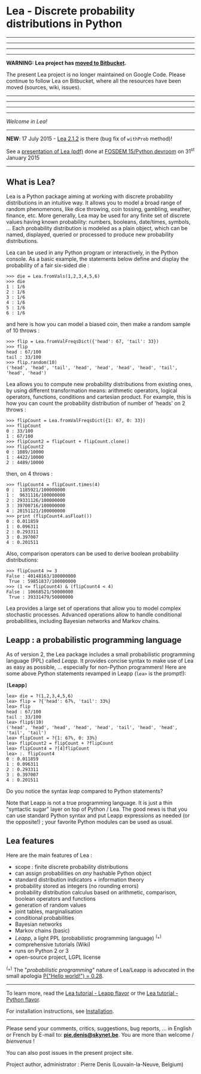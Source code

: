 # Lea - Discrete probability distributions in Python #



---


---


---


---

**WARNING: Lea project has [moved to Bitbucket](https://bitbucket.org/piedenis/lea).**

The present Lea project is no longer maintained on Google Code. Please continue to follow Lea on Bitbucket, where all the resources have been moved (sources, wiki, issues).

---


---


---


---













_Welcome in Lea!_


---

**NEW**: 17 July 2015 - [Lea 2.1.2](https://pypi.python.org/pypi/lea) is there (bug fix of `withProb` method)!

See a [presentation of Lea (pdf)](http://lea.googlecode.com/hg/images/Lea_FOSDEM15.pdf) done at  [FOSDEM 15/Python devroom](https://fosdem.org/2015/schedule/track/python/) on 31<sup>st</sup> January 2015


---


## What is Lea? ##

Lea is a Python package aiming at working with discrete probability distributions in an intuitive way. It allows you to model a broad range of random phenomenons, like dice throwing, coin tossing, gambling, weather, finance, etc. More generally, Lea may be used for any finite set of discrete values having known probability: numbers, booleans, date/times, symbols, … Each probability distribution is modeled as a plain object, which can be named, displayed, queried or processed to produce new probability distributions.

Lea can be used in any Python program or interactively, in the Python console. As a basic example, the statements below define and display the probability of a fair six-sided die :

```
>>> die = Lea.fromVals(1,2,3,4,5,6)
>>> die
1 : 1/6
2 : 1/6
3 : 1/6
4 : 1/6
5 : 1/6
6 : 1/6
```

and here is how you can model a biased coin, then make a random sample of 10 throws :

```
>>> flip = Lea.fromValFreqsDict({'head': 67, 'tail': 33})
>>> flip 
head : 67/100
tail : 33/100
>>> flip.random(10)
('head', 'head', 'tail', 'head', 'head', 'head', 'head', 'tail', 'head', 'head')
```

Lea allows you to compute new probability distributions from existing ones, by using different transformation means: arithmetic operators, logical operators, functions, conditions and cartesian product. For example, this is how you can count the probability distribution of number of 'heads' on 2 throws :

```
>>> flipCount = Lea.fromValFreqsDict({1: 67, 0: 33})
>>> flipCount
0 : 33/100
1 : 67/100
>>> flipCount2 = flipCount + flipCount.clone()
>>> flipCount2
0 : 1089/10000
1 : 4422/10000
2 : 4489/10000
```
then, on 4 throws :
```
>>> flipCount4 = flipCount.times(4)
0 :  1185921/100000000
1 :  9631116/100000000
2 : 29331126/100000000
3 : 39700716/100000000
4 : 20151121/100000000
>>> print (flipCount4.asFloat())
0 : 0.011859
1 : 0.096311
2 : 0.293311
3 : 0.397007
4 : 0.201511
```

Also, comparison operators can be used to derive boolean probability distributions:

```
>>> flipCount4 >= 3
False : 40148163/100000000
 True : 59851837/100000000
>>> (1 <= flipCount4) & (flipCount4 < 4)
False : 10668521/50000000
 True : 39331479/50000000
```

Lea provides a large set of operations that allow you to model complex stochastic processes. Advanced operations allow to handle conditional probabilities, including Bayesian networks and Markov chains.

## Leapp : a probabilistic programming language ##

As of version 2, the Lea package includes a small probabilistic programming language (PPL) called _Leapp_. It provides concise syntax to make use of Lea as easy as possible, … especially for non-Python programmers! Here are some above Python statements revamped in Leapp (`lea>` is the prompt!):

**`[`Leapp`]`**
```
lea> die = ?(1,2,3,4,5,6)
lea> flip = ?{'head': 67%, 'tail': 33%}
lea> flip 
head : 67/100
tail : 33/100
lea> flip$(10)
('head', 'head', 'head', 'head', 'head', 'tail', 'head', 'head', 'tail', 'tail')
lea> flipCount = ?{1: 67%, 0: 33%}
lea> flipCount2 = flipCount + ?flipCount
lea> flipCount4 = ?[4]flipCount
lea> :. flipCount4 
0 : 0.011859
1 : 0.096311
2 : 0.293311
3 : 0.397007
4 : 0.201511
```

Do you notice the syntax _leap_ compared to Python statements?

Note that Leapp is not a true programming language. It is just a thin "syntactic sugar" layer on top of Python / Lea. The good news is that you can use standard Python syntax and put Leapp expressions as needed (or the opposite!) ; your favorite Python modules can be used as usual.

## Lea features ##

Here are the main features of Lea :

  * scope : finite discrete probability distributions
  * can assign probabilities on _any_ hashable Python object
  * standard distribution indicators + information theory
  * probability stored as integers (no rounding errors)
  * probability distribution calculus based on arithmetic, comparison, boolean operators and functions
  * generation of random values
  * joint tables, marginalisation
  * conditional probabilities
  * Bayesian networks
  * Markov chains (basic)
  * _Leapp_, a light PPL (probabilistic programming language) <sup>(</sup>`*`<sup>)</sup>
  * comprehensive tutorials (Wiki)
  * runs on Python 2 or 3
  * open-source project, LGPL license

<sup>(</sup>`*`<sup>)</sup> The "_probabilistic programming_" nature of Lea/Leapp is advocated in the small apologia  [P("Hello world!") = 0.28](LeappPPLHelloWorld.md).

---


To learn more, read the [Lea tutorial - Leapp flavor](LeappTutorial.md) or the [Lea tutorial - Python flavor](LeaPyTutorial.md).

For installation instructions, see [Installation](Installation.md).


---


Please send your comments, critics, suggestions, bug reports, … in English or French by E-mail to: **pie.denis@skynet.be**. You are more than welcome / _bienvenus_ !

You can also post issues in the present project site.

Project author, administrator : Pierre Denis (Louvain-la-Neuve, Belgium)